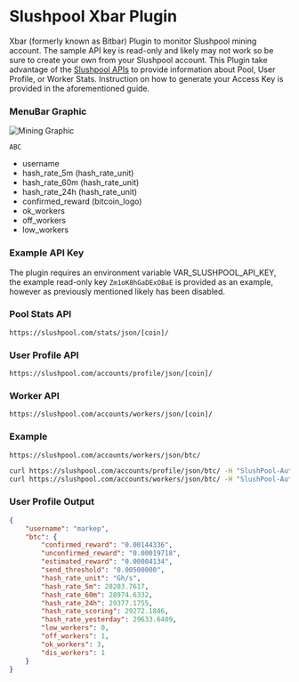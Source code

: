 # Slushpool Xbar Plugin
Xbar (formerly known as Bitbar) Plugin to monitor Slushpool mining account. The sample API key is read-only and likely may not work so be sure to create your own from your Slushpool account. This Plugin take advantage of the [Slushpool APIs](https://help.slushpool.com/en/support/solutions/articles/77000433512-api-configuration-guide) to provide information about Pool, User Profile, or Worker Stats. Instruction on how to generate your Access Key is provided in the aforementioned guide.

### MenuBar Graphic
 ![Mining Graphic](./images/placeholder.jpg)

 ```base64
 ABC
 ```

* username
* hash_rate_5m (hash_rate_unit)
* hash_rate_60m (hash_rate_unit)
* hash_rate_24h (hash_rate_unit)
* confirmed_reward (bitcoin_logo)
* ok_workers
* off_workers
* low_workers

### Example API Key
The plugin requires an environment variable VAR_SLUSHPOOL_API_KEY, the example read-only key `Zm1oK8hGaDExOBaE` is provided as an example, however as previously mentioned likely has been disabled.

### Pool Stats API
`https://slushpool.com/stats/json/[coin]/`

### User Profile API
`https://slushpool.com/accounts/profile/json/[coin]/`

### Worker API
`https://slushpool.com/accounts/workers/json/[coin]/`

### Example
`https://slushpool.com/accounts/workers/json/btc/`

```bash
curl https://slushpool.com/accounts/profile/json/btc/ -H "SlushPool-Auth-Token: Zm1oK8hGaDExOBaE"
curl https://slushpool.com/accounts/workers/json/btc/ -H "SlushPool-Auth-Token: Zm1oK8hGaDExOBaE"

```
### User Profile Output

```json
{
    "username": "markep",
    "btc": {
        "confirmed_reward": "0.00144336",
        "unconfirmed_reward": "0.00019718",
        "estimated_reward": "0.00004134",
        "send_threshold": "0.00500000",
        "hash_rate_unit": "Gh/s",
        "hash_rate_5m": 28203.7617,
        "hash_rate_60m": 28974.6332,
        "hash_rate_24h": 29377.1755,
        "hash_rate_scoring": 29272.1846,
        "hash_rate_yesterday": 29633.6409,
        "low_workers": 0,
        "off_workers": 1,
        "ok_workers": 3,
        "dis_workers": 1
    }
}
```



